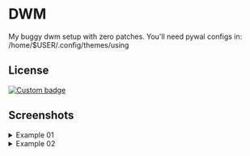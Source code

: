 # DWM

My buggy dwm setup with zero patches. You'll need pywal configs in: /home/$USER/.config/themes/using

## License

[![Custom badge](https://img.shields.io/endpoint?style=for-the-badge&url=https%3A%2F%2Fshare.jester-designs.com%2Fmedia%2Fbank%2Fkeep%2Fmitplusnigger.json)](https://plusnigger.org/MIT+NIGGER.txt)

## Screenshots

<details>
<summary>Example 01</summary>
<br>

![App Screenshot](https://jester-designs.com/media/bank/keep/dwm-0-example-1.jpg)


</details>


<details>
<summary>Example 02</summary>
<br>

![App Screenshot](https://jester-designs.com/media/bank/keep/dwm-0-example-2.jpg)


</details>

